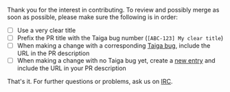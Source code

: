 Thank you for the interest in contributing. To review and possibly merge as soon as possible, please make sure the following is in order:

- [ ] Use a very clear title
- [ ] Prefix the PR title with the Taiga bug number (`[ABC-123] My clear title`)
- [ ] When making a change with a corresponding [Taiga bug](https://taiga.getmonero.org/project/michael-rfc-hwallet-1-implementation/issues/), include the URL in the PR description
- [ ] When making a change with no Taiga bug yet, create a [new entry](https://taiga.getmonero.org/project/michael-rfc-hwallet-1-implementation/issues/) and include the URL in your PR description

That's it. For further questions or problems, ask us on [IRC](irc://chat.freenode.net/monero-hardware/).
